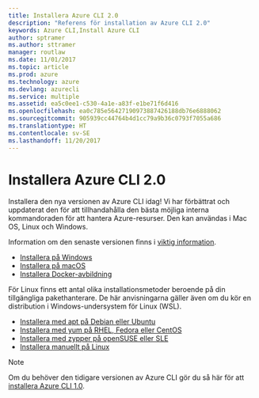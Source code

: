 ```yaml
---
title: Installera Azure CLI 2.0
description: "Referens för installation av Azure CLI 2.0"
keywords: Azure CLI,Install Azure CLI
author: sptramer
ms.author: sttramer
manager: routlaw
ms.date: 11/01/2017
ms.topic: article
ms.prod: azure
ms.technology: azure
ms.devlang: azurecli
ms.service: multiple
ms.assetid: ea5c0ee1-c530-4a1e-a83f-e1be71f6d416
ms.openlocfilehash: ea0c785e56427190973887426188db76e6888062
ms.sourcegitcommit: 905939cc44764b4d1cc79a9b36c0793f7055a686
ms.translationtype: HT
ms.contentlocale: sv-SE
ms.lasthandoff: 11/20/2017
---
```

# <a name="install-azure-cli-20"></a>Installera Azure CLI 2.0

Installera den nya versionen av Azure CLI idag!
Vi har förbättrat och uppdaterat den för att tillhandahålla den bästa möjliga interna kommandoraden för att hantera Azure-resurser.
Den kan användas i Mac OS, Linux och Windows.

Information om den senaste versionen finns i [viktig information](release-notes-azure-cli.md).

* [Installera på Windows](install-azure-cli-windows.md)
* [Installera på macOS](install-azure-cli-macos.md)
* [Installera Docker-avbildning](install-azure-cli-docker.md)

För Linux finns ett antal olika installationsmetoder beroende på din tillgängliga pakethanterare. De här anvisningarna gäller även om du kör en distribution i Windows-undersystem för Linux (WSL).

* [Installera med apt på Debian eller Ubuntu](install-azure-cli-apt.md)
* [Installera med yum på RHEL, Fedora eller CentOS](install-azure-cli-yum.md)
* [Installera med zypper på openSUSE eller SLE](install-azure-cli-zypper.md)
* [Installera manuellt på Linux](install-azure-cli-linux.md)

> [!NOTE]
> Om du behöver den tidigare versionen av Azure CLI gör du så här för att [installera Azure CLI 1.0](/azure/cli-install-nodejs).

